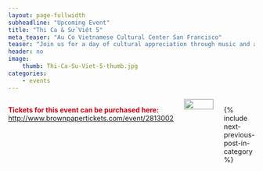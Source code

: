 ```yaml
---
layout: page-fullwidth
subheadline: "Upcoming Event"
title: "Thi Ca & Sử Việt 5"
meta_teaser: "Au Co Vietnamese Cultural Center San Francisco"
teaser: "Join us for a day of cultural appreciation through music and arts presented by the Au Co Vietnamese Cultural Center and Auco Productions. This rich program will include singing, dancing,folk opera excerpts, and musical performances ..."
header: no
image:
    thumb: Thi-Ca-Su-Viet-5-thumb.jpg
categories:
    - events
---
```

<!--more-->
<div class="small-12 columns" style="padding: 0px; border-bottom: none;" markdown="1">

<span style="color: #C70216; font-weight: bold;">Tickets for this event can be purchased here:</span> <a href="http://www.brownpapertickets.com/event/2813002" target="_blank">http://www.brownpapertickets.com/event/2813002</a><br />
<!-- <span style="color: #555; font-style: italic;">(Note: Please scroll down to bottom of page to view videos of past performances)</span> -->

<img width="100%" style="border: 1px solid #cccccc;" src="{{ site.baseurl }}/images/Thi-Ca-Su-Viet-5-2017.jpg">

<!--
<table style="border-color: #cccccc; margin-left: auto; margin-right: auto;" border="1" width="100%">
<tbody>
<tr style="padding: 2rem 0.625rem 0.5625rem 0.625rem">
<td align="center" style="padding: 2rem 0.625rem 0.5625rem 0.625rem">
<p style="text-align: center;"><iframe style="border:1px solid #cccccc" src="https://www.youtube.com/embed/-K26gMM9wY0" width="560" height="315" frameborder="0" allowfullscreen=""></iframe></p>
</td>
</tr>
</tbody>
</table>

<table style="border-color: #cccccc; margin-left: auto; margin-right: auto;" border="1" width="100%">
<tbody>
<tr style="padding: 2rem 0.625rem 0.5625rem 0.625rem">
<td align="center" style="padding: 2rem 0.625rem 0.5625rem 0.625rem">
<p style="text-align: center;"><iframe style="border:1px solid #cccccc" src="https://www.youtube.com/embed/fBNladQF_kg" width="560" height="315" frameborder="0" allowfullscreen=""></iframe></p>
</td>
</tr>
</tbody>
</table>
-->

{% include next-previous-post-in-category %}

</div>
